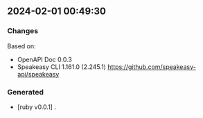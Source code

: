

## 2024-02-01 00:49:30
### Changes
Based on:
- OpenAPI Doc 0.0.3 
- Speakeasy CLI 1.161.0 (2.245.1) https://github.com/speakeasy-api/speakeasy
### Generated
- [ruby v0.0.1] .